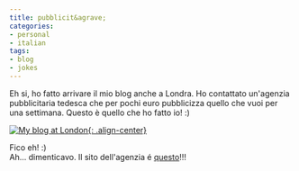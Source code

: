 ```yaml
---
title: pubblicit&agrave;
categories:
- personal
- italian
tags:
- blog
- jokes
---
```

Eh si, ho fatto arrivare il mio blog anche a Londra. Ho contattato un'agenzia
pubblicitaria tedesca che per pochi euro pubblicizza quello che vuoi per una
settimana. Questo è quello che ho fatto io! :)  

[![My blog at London]({{site.url}}/images/london_bus.jpg){: .align-center}]({{site.url}}/images/london_bus.jpg "My blog at London" )

Fico eh! :)  
Ah... dimenticavo. Il sito dell'agenzia é [questo](http://letterjames.freenet.de/letterjames.html "http://letterjames.freenet.de/letterjames.html" )!!!

